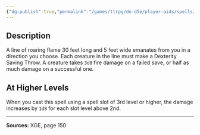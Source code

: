```yaml
---
{"dg-publish":true,"permalink":"/games/ttrpg/dn-d5e/player-aids/spells/level-2/aganazzars-scorcher/","tags":["TTRPG/DND/5e","verbal","somatic","material","Spell"],"noteIcon":""}
---
```



## Description
A line of roaring flame 30 feet long and 5 feet wide emanates from you in a direction you choose.
Each creature in the line must make a Dexterity Saving Throw.
A creature takes `3d8` fire damage on a failed save, or half as much damage on a successful one.

## At Higher Levels
When you cast this spell using a spell slot of 3rd level or higher, the damage increases by `1d8` for each slot level above 2nd.

---

**Sources:** XGE, page 150
